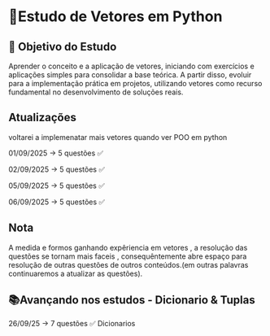 # 🐍Estudo de Vetores em Python

## 🎯 Objetivo do Estudo
Aprender o conceito e a aplicação de vetores, iniciando com exercícios e aplicações simples para consolidar a base teórica. A partir disso, evoluir para a implementação prática em projetos, utilizando vetores como recurso fundamental no desenvolvimento de soluções reais.


## Atualizações
voltarei a implemenatar mais vetores quando ver POO em python

01/09/2025 -> 5 questões ✅

02/09/2025 -> 5 questões ✅ 

05/09/2025 -> 5 questões ✅

06/09/2025 -> 5 questões ✅ 

## Nota
 A medida e formos ganhando expêriencia em vetores , a resolução das questões se tornam mais faceis , consequêntemente abre espaço para resolução de outras questões de outros conteúdos.(em outras palavras continuaremos a atualizar as questões).

## 📚Avançando nos estudos - Dicionario & Tuplas
26/09/25 -> 7 questões ✅ Dicionarios

